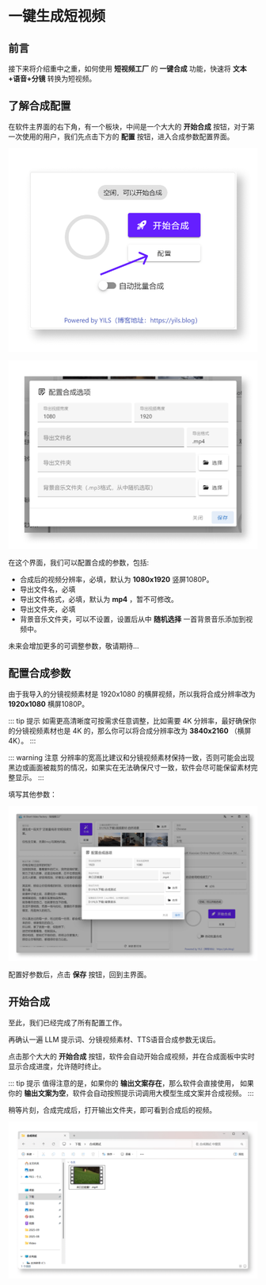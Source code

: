 # 一键生成短视频

## 前言

接下来将介绍重中之重，如何使用 **短视频工厂** 的 **一键合成** 功能，快速将 **文本+语音+分镜** 转换为短视频。

## 了解合成配置

在软件主界面的右下角，有一个板块，中间是一个大大的 **开始合成** 按钮，对于第一次使用的用户，我们先点击下方的 **配置** 按钮，进入合成参数配置界面。

![点击合成配置按钮](../../assets/images/UI_Tutorial_zh-CN_007.png)

![合成参数配置界面](../../assets/images/UI_Tutorial_zh-CN_008.png)

在这个界面，我们可以配置合成的参数，包括:

- 合成后的视频分辨率，必填，默认为 **1080x1920** 竖屏1080P。
- 导出文件名，必填
- 导出文件格式，必填，默认为 **mp4** ，暂不可修改。
- 导出文件夹，必填
- 背景音乐文件夹，可以不设置，设置后从中 **随机选择** 一首背景音乐添加到视频中。

未来会增加更多的可调整参数，敬请期待...

## 配置合成参数

由于我导入的分镜视频素材是 1920x1080 的横屏视频，所以我将合成分辨率改为 **1920x1080** 横屏1080P。

::: tip 提示
如需更高清晰度可按需求任意调整，比如需要 4K 分辨率，最好确保你的分镜视频素材也是 4K 的，那么你可以将合成分辨率改为 **3840x2160** （横屏4K）。
:::

::: warning 注意
分辨率的宽高比建议和分镜视频素材保持一致，否则可能会出现黑边或画面被裁剪的情况，如果实在无法确保尺寸一致，软件会尽可能保留素材完整显示。
:::

填写其他参数：

![配置合成参数](../../assets/images/UI_Tutorial_zh-CN_009.png)

配置好参数后，点击 **保存** 按钮，回到主界面。

## 开始合成

至此，我们已经完成了所有配置工作。

再确认一遍 LLM 提示词、分镜视频素材、TTS语音合成参数无误后。

点击那个大大的 **开始合成** 按钮，软件会自动开始合成视频，并在合成面板中实时显示合成进度，允许随时终止。

::: tip 提示
值得注意的是，如果你的 **输出文案存在**，那么软件会直接使用， 如果你的 **输出文案为空**，软件会自动按照提示词调用大模型生成文案并合成视频。
:::

稍等片刻，合成完成后，打开输出文件夹，即可看到合成后的视频。

![合成完成](../../assets/images/UI_Tutorial_zh-CN_010.png)
